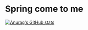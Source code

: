 <div align=left>
        <h1> Spring come to me </h1>
</div>

[![Anurag's GitHub stats](https://github-readme-stats.vercel.app/api?username=prde9306&count_private=true&show_icons=true)](https://github.com/anuraghazra/github-readme-stats)


<!-- <div id="abc">
<img src="http://img.shields.io/badge/-Java-5EC75E?style=flat&logo=Java"
        style="height : auto; margin-left : 10px; margin-right : 10px;"/>
<img src="http://img.shields.io/badge/-Spring-5EC75E?style=flat&logo=Spring"
        style="height : auto; margin-left : 10px; margin-right : 10px;"/>
<img src="http://img.shields.io/badge/-Spring Boot-5EC75E?style=flat&logo=Spring Boot"
        style="height : auto; margin-left : 10px; margin-right : 10px;"/>
</div>
<div>
<img src="http://img.shields.io/badge/-Vue.js-5EC75E?style=flat&logo=Vue.js"
        style="height : auto; margin-left : 10px; margin-right : 10px;"/>
</div>
<div>
<img src="http://img.shields.io/badge/-MySQL-5EC75E?style=flat&logo=MySQL"
        style="height : auto; margin-left : 10px; margin-right : 10px;"/>
</div>

 -->
